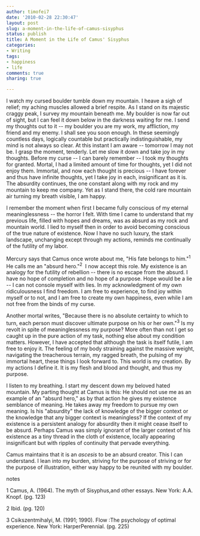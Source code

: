 ```yaml
---
author: timofei7
date: '2010-02-28 22:30:47'
layout: post
slug: a-moment-in-the-life-of-camus-sisyphus
status: publish
title: A Moment in the Life of Camus' Sisyphus
categories:
- Writing
tags:
- happiness
- life
comments: true
sharing: true 

---
```


I watch my cursed boulder tumble down my mountain. I heave a sigh of relief;
my aching muscles allowed a brief respite. As I stand on its majestic craggy
peak, I survey my mountain beneath me. My boulder is now far out of sight, but
I can feel it down below in the darkness waiting for me. I send my thoughts
out to it -- my boulder you are my work, my affliction, my friend and my
enemy. I shall see you soon enough. In these seemingly countless days,
logically countable but practically indistinguishable, my mind is not always
so clear. At this instant I am aware -- tomorrow I may not be. I grasp the
moment, tenderly. Let me slow it down and take joy in my thoughts. Before my
curse -- I can barely remember -- I took my thoughts for granted. Mortal, I
had a limited amount of time for thoughts, yet I did not enjoy them. Immortal,
and now each thought is precious -- I have forever and thus have infinite
thoughts, yet I take joy in each, insignificant as it is. The absurdity
continues, the one constant along with my rock and my mountain to keep me
company. Yet as I stand there, the cold rare mountain air turning my breath
visible, I am happy.

<!--more-->
  
I remember the moment when first I became fully conscious of my eternal
meaninglessness -- the horror I felt. With time I came to understand that my
previous life, filled with hopes and dreams, was as absurd as my rock and
mountain world. I lied to myself then in order to avoid becoming conscious of
the true nature of existence. Now I have no such luxury, the stark landscape,
unchanging except through my actions, reminds me continually of the futility
of my labor.

Mercury says that Camus once wrote about me, "His fate belongs to him."<sup>1</sup> He
calls me an "absurd hero."<sup>2</sup>  I now accept this role. My existence is an
analogy for the futility of rebellion -- there is no escape from the absurd. I
have no hope of completion and no hope of a purpose. Hope would be a lie -- I
can not console myself with lies. In my acknowledgment of my own
ridiculousness I find freedom. I am free to experience, to find joy within
myself or to not, and I am free to create my own happiness, even while I am
not free from the binds of my curse.

Another mortal writes, "Because there is no absolute certainty to which to
turn, each person must discover ultimate purpose on his or her own."<sup>3</sup> Is my
revolt in spite of meaninglessness my purpose? More often than not I get so
caught up in the pure action of my task, nothing else about my condition
matters. However, I have accepted that although the task is itself futile, I
am free to enjoy it. The feeling of my body straining against the massive
weight, navigating the treacherous terrain, my ragged breath, the pulsing of
my immortal heart, these things I look forward to. This world is my creation.
By my actions I define it. It is my flesh and blood and thought, and thus my
purpose.

I listen to my breathing. I start my descent down my beloved hated mountain.
My parting thought at Camus is this: He should not use me as an example of an
"absurd hero," as by that action he gives my existence semblance of meaning.
He takes away my freedom to pursue my own meaning. Is his "absurdity" the lack
of knowledge of the bigger context or the knowledge that any bigger context is
meaningless? If the context of my existence is a persistent analogy for
absurdity then it might cease itself to be absurd. Perhaps Camus was simply
ignorant of the larger context of his existence as a tiny thread in the cloth
of existence, locally appearing insignificant but with ripples of continuity
that pervade everything.

Camus maintains that it is an _ascesis_ to be an absurd creator. This I can
understand. I lean into my burden, striving for the purpose of striving or for
the purpose of illustration, either way happy to be reunited with my boulder.

notes

1 Camus, A. (1964). The myth of Sisyphus,and other essays. New York: A.A.
Knopf. (pg. 123)

2 Ibid. (pg. 120)

3 Csikszentmihalyi, M. (1991; 1990). Flow :The psychology of optimal
experience. New York: HarperPerennial. (pg. 225)

